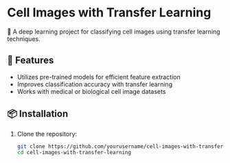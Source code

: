 # Cell Images with Transfer Learning  

🧫 A deep learning project for classifying cell images using transfer learning techniques.  

## 🚀 Features  
- Utilizes pre-trained models for efficient feature extraction  
- Improves classification accuracy with transfer learning  
- Works with medical or biological cell image datasets  

## 📦 Installation  
1. Clone the repository:  
   ```bash
   git clone https://github.com/yourusername/cell-images-with-transfer-learning.git
   cd cell-images-with-transfer-learning
